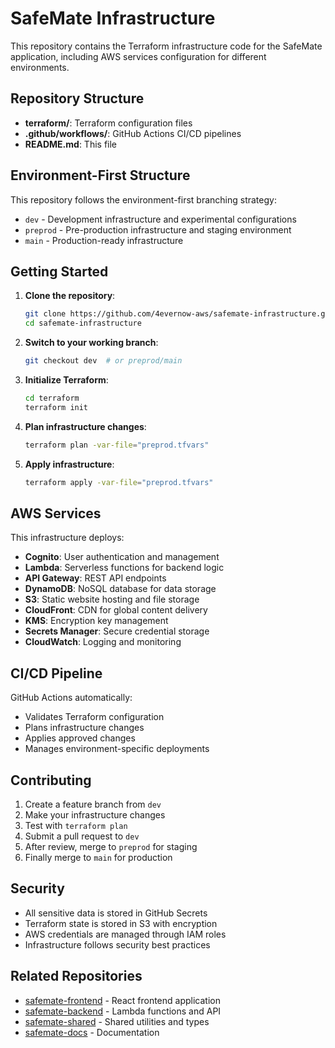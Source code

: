 # SafeMate Infrastructure

This repository contains the Terraform infrastructure code for the SafeMate application, including AWS services configuration for different environments.

## Repository Structure

- **terraform/**: Terraform configuration files
- **.github/workflows/**: GitHub Actions CI/CD pipelines
- **README.md**: This file

## Environment-First Structure

This repository follows the environment-first branching strategy:

- `dev` - Development infrastructure and experimental configurations
- `preprod` - Pre-production infrastructure and staging environment
- `main` - Production-ready infrastructure

## Getting Started

1. **Clone the repository**:
   ```bash
   git clone https://github.com/4evernow-aws/safemate-infrastructure.git
   cd safemate-infrastructure
   ```

2. **Switch to your working branch**:
   ```bash
   git checkout dev  # or preprod/main
   ```

3. **Initialize Terraform**:
   ```bash
   cd terraform
   terraform init
   ```

4. **Plan infrastructure changes**:
   ```bash
   terraform plan -var-file="preprod.tfvars"
   ```

5. **Apply infrastructure**:
   ```bash
   terraform apply -var-file="preprod.tfvars"
   ```

## AWS Services

This infrastructure deploys:

- **Cognito**: User authentication and management
- **Lambda**: Serverless functions for backend logic
- **API Gateway**: REST API endpoints
- **DynamoDB**: NoSQL database for data storage
- **S3**: Static website hosting and file storage
- **CloudFront**: CDN for global content delivery
- **KMS**: Encryption key management
- **Secrets Manager**: Secure credential storage
- **CloudWatch**: Logging and monitoring

## CI/CD Pipeline

GitHub Actions automatically:
- Validates Terraform configuration
- Plans infrastructure changes
- Applies approved changes
- Manages environment-specific deployments

## Contributing

1. Create a feature branch from `dev`
2. Make your infrastructure changes
3. Test with `terraform plan`
4. Submit a pull request to `dev`
5. After review, merge to `preprod` for staging
6. Finally merge to `main` for production

## Security

- All sensitive data is stored in GitHub Secrets
- Terraform state is stored in S3 with encryption
- AWS credentials are managed through IAM roles
- Infrastructure follows security best practices

## Related Repositories

- [safemate-frontend](https://github.com/4evernow-aws/safemate-frontend) - React frontend application
- [safemate-backend](https://github.com/4evernow-aws/safemate-backend) - Lambda functions and API
- [safemate-shared](https://github.com/4evernow-aws/safemate-shared) - Shared utilities and types
- [safemate-docs](https://github.com/4evernow-aws/safemate-docs) - Documentation

